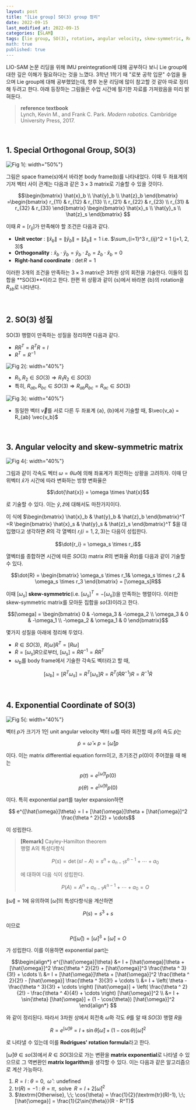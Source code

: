 ```yaml
---
layout: post
title: "[Lie group] SO(3) group 정리"
date: 2022-09-15
last_modified_at: 2022-09-15
categories: [SLAM]
tags: [lie group, SO(3), rotation, angular velocity, skew-symmetric, Rodrigues' rotation formula, exponential, logarithm]
math: true
published: true
---
```


LIO-SAM 논문 리딩을 위해 IMU preintegration에 대해 공부하다 보니 Lie group에 대한 깊은 이해가 필요하다는 것을 느꼈다. 3학년 1학기 때 "로봇 공학 입문" 수업을 들으며 Lie group에 대해 공부했었는데, 향후 논문 리딩에 많이 참고할 것 같아 따로 정리해 두려고 한다. 아래 등장하는 그림들은 수업 시간에 필기한 자료를 가져왔음을 미리 밝혀둔다.

>**reference textbook**  
>Lynch, Kevin M., and Frank C. Park. _Modern robotics_. Cambridge University Press, 2017.

<br>

## 1. Special Orthogonal Group, SO(3)

![Fig 1](/assets/img/SO3_group/Fig1.png){: width="50%"}

그림은 space frame(s)에서 바라본 body frame(b)를 나타내었다. 이때 두 좌표계의 기저 벡터 사이 관계는 다음과 같은 $3 \times 3$ matrix로 기술할 수 있을 것이다.

$$\begin{bmatrix} \hat{x}_b \\ \hat{y}_b \\ \hat{z}_b \end{bmatrix}
=\begin{bmatrix} r_{11} & r_{12} & r_{13} \\
r_{21} & r_{22} & r_{23} \\
r_{31} & r_{32} & r_{33} \end{bmatrix}
\begin{bmatrix} \hat{x}_s \\ \hat{y}_s \\ \hat{z}_s \end{bmatrix}
$$

이때 $R=[r_{ij}]$가 만족해야 할 조건은 다음과 같다.

* **Unit vector** : $\| \hat{x} _ {b} \| = \| \hat{y} _ {b} \| = \| \hat{z} _ {b} \| = 1$  i.e.  $\sum_{i=1}^3 r_{ij}^2 = 1 (j=1, 2, 3)$
*  **Orthogonality** : $\hat{x} _ {b} \cdot \hat{y} _ {b} = \hat{y} _ {b} \cdot \hat{z} _ {b} = \hat{z} _ {b} \cdot \hat{x} _ {b} = 0$
* **Right-hand coordinate** : $\det{R} = 1$

이러한 3개의 조건을 만족하는 $3 \times 3$ matrix은 3차원 상의 회전을 기술한다. 이들의 집합을 **SO(3)**이라고 한다. 한편 위 상황과 같이 {s}에서 바라본 {b}의 rotation을 $R_{sb}$로 나타낸다.

<br>

## 2. SO(3) 성질

SO(3) 행렬이 만족하는 성질을 정리하면 다음과 같다.

* $RR^T=R^T R = I$
* $R^T = R^{-1}$
  
![Fig 2](/assets/img/SO3_group/Fig2.png){: width="40%"}

* $R_1, R_2 \in SO(3) \Rightarrow R_1 R_2 \in SO(3)$
* 특히, $R_{ab}, R_{bc} \in SO(3) \Rightarrow R_{ab} R_{bc} = R_{ac} \in SO(3)$

![Fig 3](/assets/img/SO3_group/Fig3.png){: width="40%"}

* 동일한 벡터 $\vec{v}$를 서로 다른 두 좌표계 {a}, {b}에서 기술할 때, $\vec{v_a} = R_{ab} \vec{v_b}$

<br>

## 3. Angular velocity and skew-symmetric matrix

![Fig 4](/assets/img/SO3_group/Fig4.png){: width="40%"}

그림과 같이 각속도 벡터 $\omega = \dot{\theta} \hat{\omega}$에 의해 좌표계가 회전하는 상황을 고려하자. 이때 단위벡터 $\hat{x}$가 시간에 따라 변화하는 방향 변화율은 

$$\dot{\hat{x}} = \omega \times \hat{x}$$

로 기술할 수 있다. 이는 $\hat{y}, \hat{z}$에 대해서도 마찬가지이다.

이 식에 $\begin{bmatrix} \hat{x}_b & \hat{y}_b & \hat{z}_b \end{bmatrix}^T
=R
\begin{bmatrix} \hat{x}_s & \hat{y}_s & \hat{z}_s \end{bmatrix}^T
$을 대입했다고 생각하면 $R$의 각 열벡터 $r_i (i=1, 2, 3)$는 다음이 성립한다.

$$\dot{r_i} = \omega_s \times r_i$$

열벡터를 종합하면 시간에 따른 $SO(3)$ matrix $R$의 변화율 $\dot{R}(t)$를 다음과 같이 기술할 수 있다.

$$\dot{R} = \begin{bmatrix} \omega_s \times r_1& \omega_s \times r_2 & \omega_s \times r_3 \end{bmatrix} = [\omega_s]R$$

이때 $[\omega_s]$ **skew-symmetric**(i.e. $[\omega_s]^T = -[\omega_s]$)을 만족하는 행렬이다. 이러한 skew-symmetric matrix를 모아둔 집합을 $so(3)$이라고 한다.

$$[\omega] = \begin{bmatrix} 0 & -\omega_3 & -\omega_2 \\
\omega_3 & 0 & -\omega_1 \\
-\omega_2 & \omega_1 & 0 \end{bmatrix}$$

몇가지 성질을 아래에 정리해 두었다.

* $R \in SO(3), \;\; R [\omega] R^T = [R \omega]$
* $\dot{R} = [\omega_s]R$으로부터, $[\omega_s] = \dot{R} R^{-1}= \dot{R} R^{T}$
* $\omega_b$를 body frame에서 기술한 각속도 벡터라고 할 때,
  
$$[\omega_b] = [R^T \omega_s] = R^T[\omega_s]R = R^T(\dot{R} R^{-1})R = R^{-1} \dot{R}$$

<br>

## 4. Exponential Coordinate of SO(3)

![Fig 5](/assets/img/SO3_group/Fig5.png){: width="40%"}

벡터 $p$가 크기가 1인 unit angular velocity 벡터 $\hat{\omega}$를 따라 회전할 때 $p$의 속도 $\dot{p}$는

$$\dot{p} = \hat{\omega} \times p = [\hat{\omega}]p$$

이다. 이는 matrix differential equation form이고, 초기조건 $p(0)$이 주어졌을 때 해는

$$p(t) = e^{[\hat{\omega}]t}p(0)$$

$$p(\theta) = e^{[\hat{\omega}]\theta}p(0)$$

이다. 특히 exponential part를 tayler expansion하면

$$ e^{[\hat{\omega}]\theta} = I + [\hat{\omega}]\theta + [\hat{\omega}]^2 \frac{\theta ^ 2}{2} + \cdots$$

이 성립한다.

>**[Remark]** Cayley-Hamilton theorem  
> 행렬 A의 특성다항식
>
> $$P(s) = \det{(sI-A)}=s^n + a_{n-1}s^{n-1} + \cdots + a_0$$  
> 
> 에 대하여 다음 식이 성립한다.  
> 
> $$P(A) = A^n + a_{n-1}A^{n-1} + \cdots + a_0 = O$$

$\|\hat{\omega}\|=1$에 유의하여 $[\hat{\omega}]$의 특성다항식을 계산하면

$$P(s) = s^3 + s$$

이므로

$$P([\hat{\omega}]) = [\hat{\omega}]^3 + [\hat{\omega}] = O$$

가 성립한다. 이를 이용하면 exponential part는

$$\begin{align*}
e^{[\hat{\omega}]\theta} &= I + [\hat{\omega}]\theta + [\hat{\omega}]^2 \frac{\theta ^ 2}{2!} + [\hat{\omega}]^3 \frac{\theta ^ 3}{3!} + \cdots \\
&= I + [\hat{\omega}]\theta + [\hat{\omega}]^2 \frac{\theta ^ 2}{2!} - [\hat{\omega}] \frac{\theta ^ 3}{3!} + \cdots \\
&= I + \left( \theta - \frac{\theta ^ 3}{3!} + \cdots \right) [\hat{\omega}] + \left( \frac{\theta ^ 2}{2!} - \frac{\theta ^ 4}{4!} + \cdots \right) [\hat{\omega}]^2 \\
&= I + \sin{\theta} [\hat{\omega}] + (1 - \cos{\theta}) [\hat{\omega}]^2
\end{align*} $$

와 같이 정리된다. 따라서 3차원 상에서 회전축 $\hat{\omega}$와 각도 $\theta$를 알 때 $SO(3)$ 행렬 $R$을

$$R = e^{[\hat{\omega}]\theta} = I + \sin{\theta} [\hat{\omega}] + (1 - \cos{\theta}) [\hat{\omega}]^2$$

로 나타낼 수 있는데 이를 **Rodrigues' rotation formula**라고 한다.

$[\hat{\omega}]\theta \in so(3)$에서 $R \in SO(3)$으로 가는 변환을 **matrix exponential**로 나타낼 수 있으므로 그 역변환인 **matrix logarithm**을 생각할 수 있다. 이는 다음과 같은 알고리즘으로 계산 가능하다.

1. $R = I \; : \; \theta = 0, \; \; \hat{\omega} : \textrm{undefined}$
2. $\textrm{tr}(R) = -1 \; : \; \theta = \pi, \;\;  \textrm{solve} \;\; R = I + 2 [\hat{\omega}]^2$
3. $\textrm{Otherwise}, \;\;  \cos{\theta} = \frac{1}{2}(\textrm{tr}(R)-1), \;\; [\hat{\omega}] = \frac{1}{2\sin{\theta}}(R - R^T)$
